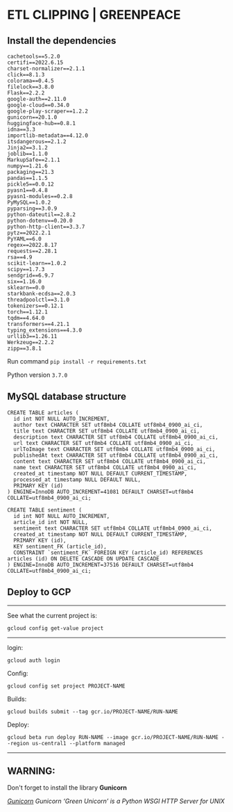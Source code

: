 # ETL CLIPPING | GREENPEACE

## Install the dependencies

```
cachetools==5.2.0
certifi==2022.6.15
charset-normalizer==2.1.1
click==8.1.3
colorama==0.4.5
filelock==3.8.0
Flask==2.2.2
google-auth==2.11.0
google-cloud==0.34.0
google-play-scraper==1.2.2
gunicorn==20.1.0
huggingface-hub==0.8.1
idna==3.3
importlib-metadata==4.12.0
itsdangerous==2.1.2
Jinja2==3.1.2
joblib==1.1.0
MarkupSafe==2.1.1
numpy==1.21.6
packaging==21.3
pandas==1.1.5
pickle5==0.0.12
pyasn1==0.4.8
pyasn1-modules==0.2.8
PyMySQL==1.0.2
pyparsing==3.0.9
python-dateutil==2.8.2
python-dotenv==0.20.0
python-http-client==3.3.7
pytz==2022.2.1
PyYAML==6.0
regex==2022.8.17
requests==2.28.1
rsa==4.9
scikit-learn==1.0.2
scipy==1.7.3
sendgrid==6.9.7
six==1.16.0
sklearn==0.0
starkbank-ecdsa==2.0.3
threadpoolctl==3.1.0
tokenizers==0.12.1
torch==1.12.1
tqdm==4.64.0
transformers==4.21.1
typing_extensions==4.3.0
urllib3==1.26.11
Werkzeug==2.2.2
zipp==3.8.1
```

Run command `pip install -r requirements.txt`

Python version `3.7.0`

## MySQL database structure

```
CREATE TABLE articles (
  id int NOT NULL AUTO_INCREMENT,
  author text CHARACTER SET utf8mb4 COLLATE utf8mb4_0900_ai_ci,
  title text CHARACTER SET utf8mb4 COLLATE utf8mb4_0900_ai_ci,
  description text CHARACTER SET utf8mb4 COLLATE utf8mb4_0900_ai_ci,
  url text CHARACTER SET utf8mb4 COLLATE utf8mb4_0900_ai_ci,
  urlToImage text CHARACTER SET utf8mb4 COLLATE utf8mb4_0900_ai_ci,
  publishedAt text CHARACTER SET utf8mb4 COLLATE utf8mb4_0900_ai_ci,
  content text CHARACTER SET utf8mb4 COLLATE utf8mb4_0900_ai_ci,
  name text CHARACTER SET utf8mb4 COLLATE utf8mb4_0900_ai_ci,
  created_at timestamp NOT NULL DEFAULT CURRENT_TIMESTAMP,  
  processed_at timestamp NULL DEFAULT NULL,
  PRIMARY KEY (id)
) ENGINE=InnoDB AUTO_INCREMENT=41081 DEFAULT CHARSET=utf8mb4 COLLATE=utf8mb4_0900_ai_ci;
```

```
CREATE TABLE sentiment (
  id int NOT NULL AUTO_INCREMENT,
  article_id int NOT NULL,
  sentiment text CHARACTER SET utf8mb4 COLLATE utf8mb4_0900_ai_ci,
  created_at timestamp NOT NULL DEFAULT CURRENT_TIMESTAMP,
  PRIMARY KEY (id),
  KEY sentiment_FK (article_id),
  CONSTRAINT `sentiment_FK` FOREIGN KEY (article_id) REFERENCES articles (id) ON DELETE CASCADE ON UPDATE CASCADE
) ENGINE=InnoDB AUTO_INCREMENT=37516 DEFAULT CHARSET=utf8mb4 COLLATE=utf8mb4_0900_ai_ci;
```

## Deploy to GCP

___________

See what the current project is:

`gcloud config get-value project` 

___________

login:

`gcloud auth login`

Config:

`gcloud config set project PROJECT-NAME`

Builds:

`gcloud builds submit --tag gcr.io/PROJECT-NAME/RUN-NAME`

Deploy:

`gcloud beta run deploy RUN-NAME --image gcr.io/PROJECT-NAME/RUN-NAME --region us-central1 --platform managed`



___________



## WARNING:

Don't forget to install the library **Gunicorn**

*[Gunicorn](https://pypi.org/project/gunicorn/) Gunicorn ‘Green Unicorn’ is a Python WSGI HTTP Server for UNIX*
